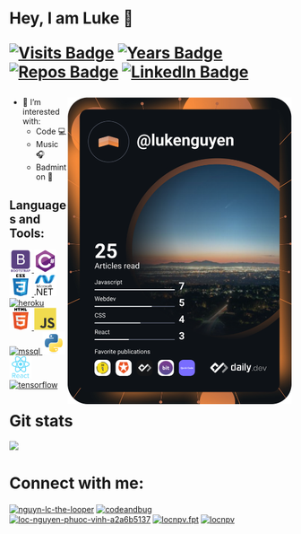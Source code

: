 <!---
<a href="https://codeandbug.hashnode.dev/"><img src="https://github.com/LocNguyenPV/LocNguyenPV/blob/26294ecd514324d13f65928b0309e289260c1590/Logo/logo-2.png"/></a>
--->

<p>
  <h1 align="left">Hey, I am Luke 👋
    
[![Visits Badge](https://badges.pufler.dev/visits/LocNguyenPV/LocNguyenPV)](https://codeandbug.hashnode.dev/)
[![Years Badge](https://badges.pufler.dev/years/LocNguyenPV)](https://codeandbug.hashnode.dev/)
[![Repos Badge](https://badges.pufler.dev/repos/LocNguyenPV)](https://codeandbug.hashnode.dev/)
[![LinkedIn Badge](https://img.shields.io/badge/LinkedIn-Profile-informational?style=flat&logo=linkedin&logoColor=white&color=0D76A8)](https://www.linkedin.com/in/loc-nguyen-phuoc-vinh-a2a6b5137/)

  </h1>
</p>
<a href="https://app.daily.dev/lukenguyen">
  <img src="/devcard.svg" width="400" alt="Nguyen Lucky's Dev Card" align="right"/> 
</a>

- 👀 I’m interested with: 
  - Code 💻
  - Music 🎧
  - Badminton 🏸
 


## Languages and Tools: 
<p> <a href="https://getbootstrap.com" target="_blank"> <img src="https://raw.githubusercontent.com/devicons/devicon/master/icons/bootstrap/bootstrap-plain-wordmark.svg" alt="bootstrap" width="40" height="40"/> </a> <a href="https://www.w3schools.com/cs/" target="_blank"> <img src="https://raw.githubusercontent.com/devicons/devicon/master/icons/csharp/csharp-original.svg" alt="csharp" width="40" height="40"/> </a> <a href="https://www.w3schools.com/css/" target="_blank"> <img src="https://raw.githubusercontent.com/devicons/devicon/master/icons/css3/css3-original-wordmark.svg" alt="css3" width="40" height="40"/> </a> <a href="https://dotnet.microsoft.com/" target="_blank"> <img src="https://raw.githubusercontent.com/devicons/devicon/master/icons/dot-net/dot-net-original-wordmark.svg" alt="dotnet" width="40" height="40"/> </a> <a href="https://heroku.com" target="_blank"> <img src="https://www.vectorlogo.zone/logos/heroku/heroku-icon.svg" alt="heroku" width="40" height="40"/> </a> <a href="https://www.w3.org/html/" target="_blank"> <img src="https://raw.githubusercontent.com/devicons/devicon/master/icons/html5/html5-original-wordmark.svg" alt="html5" width="40" height="40"/> </a> <a href="https://developer.mozilla.org/en-US/docs/Web/JavaScript" target="_blank"> <img src="https://raw.githubusercontent.com/devicons/devicon/master/icons/javascript/javascript-original.svg" alt="javascript" width="40" height="40"/> </a> <a href="https://www.microsoft.com/en-us/sql-server" target="_blank"> <img src="https://www.svgrepo.com/show/303229/microsoft-sql-server-logo.svg" alt="mssql" width="40" height="40"/> </a> <a href="https://www.python.org" target="_blank"> <img src="https://raw.githubusercontent.com/devicons/devicon/master/icons/python/python-original.svg" alt="python" width="40" height="40"/> </a> <a href="https://reactjs.org/" target="_blank"> <img src="https://raw.githubusercontent.com/devicons/devicon/master/icons/react/react-original-wordmark.svg" alt="react" width="40" height="40"/> </a> <a href="https://www.tensorflow.org" target="_blank"> <img src="https://www.vectorlogo.zone/logos/tensorflow/tensorflow-icon.svg" alt="tensorflow" width="40" height="40"/> </a> </p>

# Git stats
<p align="left">
<img height="150em" src="https://github-readme-stats.vercel.app/api?username=LocNguyenPV&count_private=true&show_icons=true&theme=dracula"/>
</p>

# Connect with me: 
<p >
<a href="https://codepen.io/nguyn-lc-the-looper" target="blank"><img align="center" src="https://raw.githubusercontent.com/rahuldkjain/github-profile-readme-generator/master/src/images/icons/Social/codepen.svg" alt="nguyn-lc-the-looper" height="30" width="40" /></a>
<a href="https://dev.to/codeandbug" target="blank"><img align="center" src="https://cdn.jsdelivr.net/npm/simple-icons@3.0.1/icons/dev-dot-to.svg" alt="codeandbug" height="30" width="40" /></a>
<a href="https://linkedin.com/in/loc-nguyen-phuoc-vinh-a2a6b5137" target="blank"><img align="center" src="https://raw.githubusercontent.com/rahuldkjain/github-profile-readme-generator/master/src/images/icons/Social/linked-in-alt.svg" alt="loc-nguyen-phuoc-vinh-a2a6b5137" height="30" width="40" /></a>
<a href="https://fb.com/locnpv.fpt" target="blank"><img align="center" src="https://raw.githubusercontent.com/rahuldkjain/github-profile-readme-generator/master/src/images/icons/Social/facebook.svg" alt="locnpv.fpt" height="30" width="40" /></a>
<a href="https://www.hackerrank.com/locnpv" target="blank"><img align="center" src="https://raw.githubusercontent.com/rahuldkjain/github-profile-readme-generator/master/src/images/icons/Social/hackerrank.svg" alt="locnpv" height="30" width="40" /></a>
</p>

<!---
![My GitHub stats](https://github-readme-stats.vercel.app/api?username=LocNguyenPV&theme=dracula&show_icons=true&card_width=2)
![Top Langs](https://github-readme-stats.vercel.app/api/top-langs/?username=LocNguyenPV&layout=compact) 
--->
<!---
LocNguyenPV/LocNguyenPV is a ✨ special ✨ repository because its `README.md` (this file) appears on your GitHub profile.
You can click the Preview link to take a look at your changes.
--->
